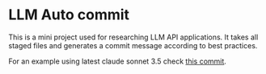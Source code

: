 # LLM Auto commit

This is a mini project used for researching LLM API applications.
It takes all staged files and generates a commit message according to best practices.

For an example using latest claude sonnet 3.5 check [this commit](https://github.com/jagaleanoob/llm-commit/commit/89c389585e60b58ddc62aeaada68d7d66a56df2c).
